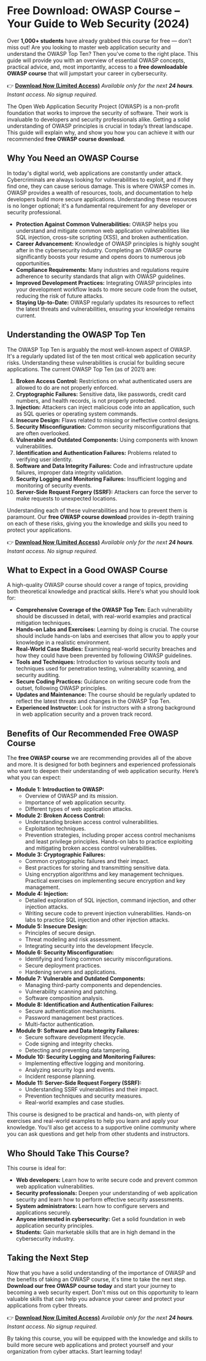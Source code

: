 # Free Download: OWASP Course – Your Guide to Web Security (2024)

Over **1,000+ students** have already grabbed this course for free — don’t miss out! Are you looking to master web application security and understand the OWASP Top Ten? Then you've come to the right place. This guide will provide you with an overview of essential OWASP concepts, practical advice, and, most importantly, access to a **free downloadable OWASP course** that will jumpstart your career in cybersecurity.

👉 [**Download Now (Limited Access)**](https://udemywork.com/owasp-course)
_Available only for the next **24 hours**. Instant access. No signup required._

The Open Web Application Security Project (OWASP) is a non-profit foundation that works to improve the security of software. Their work is invaluable to developers and security professionals alike. Getting a solid understanding of OWASP principles is crucial in today’s threat landscape. This guide will explain why, and show you how you can achieve it with our recommended **free OWASP course download**.

## Why You Need an OWASP Course

In today's digital world, web applications are constantly under attack. Cybercriminals are always looking for vulnerabilities to exploit, and if they find one, they can cause serious damage. This is where OWASP comes in. OWASP provides a wealth of resources, tools, and documentation to help developers build more secure applications. Understanding these resources is no longer optional; it's a fundamental requirement for any developer or security professional.

*   **Protection Against Common Vulnerabilities:** OWASP helps you understand and mitigate common web application vulnerabilities like SQL injection, cross-site scripting (XSS), and broken authentication.
*   **Career Advancement:** Knowledge of OWASP principles is highly sought after in the cybersecurity industry. Completing an OWASP course significantly boosts your resume and opens doors to numerous job opportunities.
*   **Compliance Requirements:** Many industries and regulations require adherence to security standards that align with OWASP guidelines.
*   **Improved Development Practices:** Integrating OWASP principles into your development workflow leads to more secure code from the outset, reducing the risk of future attacks.
*   **Staying Up-to-Date:** OWASP regularly updates its resources to reflect the latest threats and vulnerabilities, ensuring your knowledge remains current.

## Understanding the OWASP Top Ten

The OWASP Top Ten is arguably the most well-known aspect of OWASP. It's a regularly updated list of the ten most critical web application security risks. Understanding these vulnerabilities is crucial for building secure applications. The current OWASP Top Ten (as of 2021) are:

1.  **Broken Access Control:** Restrictions on what authenticated users are allowed to do are not properly enforced.
2.  **Cryptographic Failures:** Sensitive data, like passwords, credit card numbers, and health records, is not properly protected.
3.  **Injection:** Attackers can inject malicious code into an application, such as SQL queries or operating system commands.
4.  **Insecure Design:** Flaws related to missing or ineffective control designs.
5.  **Security Misconfiguration:** Common security misconfigurations that are often overlooked.
6.  **Vulnerable and Outdated Components:** Using components with known vulnerabilities.
7.  **Identification and Authentication Failures:** Problems related to verifying user identity.
8.  **Software and Data Integrity Failures:** Code and infrastructure update failures, improper data integrity validation.
9.  **Security Logging and Monitoring Failures:** Insufficient logging and monitoring of security events.
10. **Server-Side Request Forgery (SSRF):** Attackers can force the server to make requests to unexpected locations.

Understanding each of these vulnerabilities and how to prevent them is paramount. Our **free OWASP course download** provides in-depth training on each of these risks, giving you the knowledge and skills you need to protect your applications.

👉 [**Download Now (Limited Access)**](https://udemywork.com/owasp-course)
_Available only for the next **24 hours**. Instant access. No signup required._

## What to Expect in a Good OWASP Course

A high-quality OWASP course should cover a range of topics, providing both theoretical knowledge and practical skills. Here's what you should look for:

*   **Comprehensive Coverage of the OWASP Top Ten:** Each vulnerability should be discussed in detail, with real-world examples and practical mitigation techniques.
*   **Hands-on Labs and Exercises:** Learning by doing is crucial. The course should include hands-on labs and exercises that allow you to apply your knowledge in a realistic environment.
*   **Real-World Case Studies:** Examining real-world security breaches and how they could have been prevented by following OWASP guidelines.
*   **Tools and Techniques:** Introduction to various security tools and techniques used for penetration testing, vulnerability scanning, and security auditing.
*   **Secure Coding Practices:** Guidance on writing secure code from the outset, following OWASP principles.
*   **Updates and Maintenance:** The course should be regularly updated to reflect the latest threats and changes in the OWASP Top Ten.
*   **Experienced Instructor:** Look for instructors with a strong background in web application security and a proven track record.

## Benefits of Our Recommended Free OWASP Course

The **free OWASP course** we are recommending provides all of the above and more. It is designed for both beginners and experienced professionals who want to deepen their understanding of web application security. Here’s what you can expect:

*   **Module 1: Introduction to OWASP:**
    *   Overview of OWASP and its mission.
    *   Importance of web application security.
    *   Different types of web application attacks.
*   **Module 2: Broken Access Control:**
    *   Understanding broken access control vulnerabilities.
    *   Exploitation techniques.
    *   Prevention strategies, including proper access control mechanisms and least privilege principles. Hands-on labs to practice exploiting and mitigating broken access control vulnerabilities.
*   **Module 3: Cryptographic Failures:**
    *   Common cryptographic failures and their impact.
    *   Best practices for storing and transmitting sensitive data.
    *   Using encryption algorithms and key management techniques. Practical exercises on implementing secure encryption and key management.
*   **Module 4: Injection:**
    *   Detailed exploration of SQL injection, command injection, and other injection attacks.
    *   Writing secure code to prevent injection vulnerabilities. Hands-on labs to practice SQL injection and other injection attacks.
*   **Module 5: Insecure Design:**
    *   Principles of secure design.
    *   Threat modeling and risk assessment.
    *   Integrating security into the development lifecycle.
*   **Module 6: Security Misconfiguration:**
    *   Identifying and fixing common security misconfigurations.
    *   Secure deployment practices.
    *   Hardening servers and applications.
*   **Module 7: Vulnerable and Outdated Components:**
    *   Managing third-party components and dependencies.
    *   Vulnerability scanning and patching.
    *   Software composition analysis.
*   **Module 8: Identification and Authentication Failures:**
    *   Secure authentication mechanisms.
    *   Password management best practices.
    *   Multi-factor authentication.
*   **Module 9: Software and Data Integrity Failures:**
    *   Secure software development lifecycle.
    *   Code signing and integrity checks.
    *   Detecting and preventing data tampering.
*   **Module 10: Security Logging and Monitoring Failures:**
    *   Implementing effective logging and monitoring.
    *   Analyzing security logs and events.
    *   Incident response planning.
*   **Module 11: Server-Side Request Forgery (SSRF):**
    *   Understanding SSRF vulnerabilities and their impact.
    *   Prevention techniques and security measures.
    *   Real-world examples and case studies.

This course is designed to be practical and hands-on, with plenty of exercises and real-world examples to help you learn and apply your knowledge. You'll also get access to a supportive online community where you can ask questions and get help from other students and instructors.

## Who Should Take This Course?

This course is ideal for:

*   **Web developers:** Learn how to write secure code and prevent common web application vulnerabilities.
*   **Security professionals:** Deepen your understanding of web application security and learn how to perform effective security assessments.
*   **System administrators:** Learn how to configure servers and applications securely.
*   **Anyone interested in cybersecurity:** Get a solid foundation in web application security principles.
*   **Students:** Gain marketable skills that are in high demand in the cybersecurity industry.

## Taking the Next Step

Now that you have a solid understanding of the importance of OWASP and the benefits of taking an OWASP course, it's time to take the next step. **Download our free OWASP course today** and start your journey to becoming a web security expert. Don't miss out on this opportunity to learn valuable skills that can help you advance your career and protect your applications from cyber threats.

👉 [**Download Now (Limited Access)**](https://udemywork.com/owasp-course)
_Available only for the next **24 hours**. Instant access. No signup required._

By taking this course, you will be equipped with the knowledge and skills to build more secure web applications and protect yourself and your organization from cyber attacks. Start learning today!
